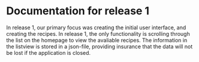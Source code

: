 # Documentation for release 1

In release 1, our primary focus was creating the initial user interface, and creating the recipes. In release 1, the only functionality is scrolling through the list on the homepage to view the avaliable recipes. The information in the listview is stored in a json-file, providing insurance that the data will not be lost if the application is closed.
